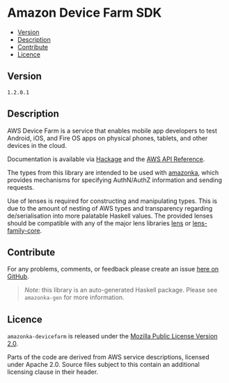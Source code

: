# Amazon Device Farm SDK

* [Version](#version)
* [Description](#description)
* [Contribute](#contribute)
* [Licence](#licence)


## Version

`1.2.0.1`


## Description

AWS Device Farm is a service that enables mobile app developers to test
Android, iOS, and Fire OS apps on physical phones, tablets, and other
devices in the cloud.

Documentation is available via [Hackage](http://hackage.haskell.org/package/amazonka-devicefarm)
and the [AWS API Reference](http://docs.aws.amazon.com/devicefarm/latest/APIReference/Welcome.html).

The types from this library are intended to be used with [amazonka](http://hackage.haskell.org/package/amazonka),
which provides mechanisms for specifying AuthN/AuthZ information and sending requests.

Use of lenses is required for constructing and manipulating types.
This is due to the amount of nesting of AWS types and transparency regarding
de/serialisation into more palatable Haskell values.
The provided lenses should be compatible with any of the major lens libraries
[lens](http://hackage.haskell.org/package/lens) or [lens-family-core](http://hackage.haskell.org/package/lens-family-core).

## Contribute

For any problems, comments, or feedback please create an issue [here on GitHub](https://github.com/brendanhay/amazonka/issues).

> _Note:_ this library is an auto-generated Haskell package. Please see `amazonka-gen` for more information.


## Licence

`amazonka-devicefarm` is released under the [Mozilla Public License Version 2.0](http://www.mozilla.org/MPL/).

Parts of the code are derived from AWS service descriptions, licensed under Apache 2.0.
Source files subject to this contain an additional licensing clause in their header.
